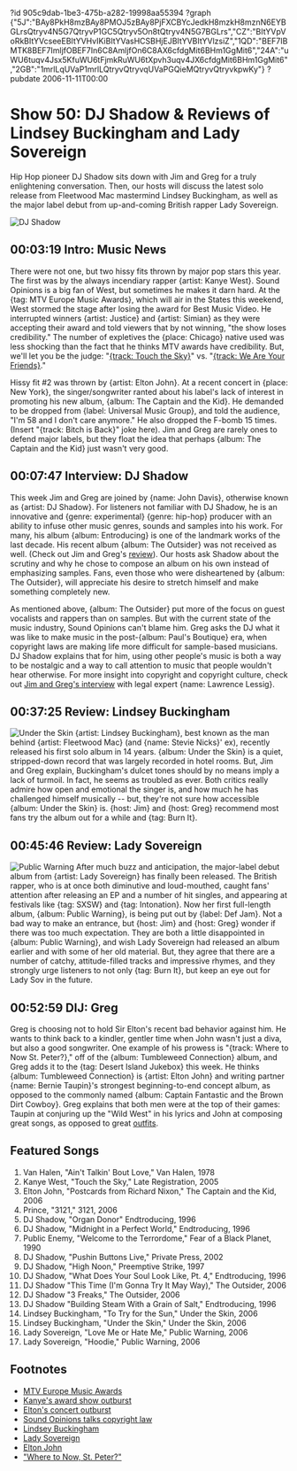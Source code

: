 ?id 905c9dab-1be3-475b-a282-19998aa55394
?graph {"5J":"BAy8PkH8mzBAy8PMOJ5zBAy8PjFXCBYcJedkH8mzkH8mznN6EYBGLrsQtryv4N5G7QtryvP1GC5Qtryv5On8tQtryv4N5G7BGLrs","CZ":"BItYVpVoRkBItYVcseeEBItYVHvIKiBItYVasHCSBHjEJBItYVBItYVlzsiZ","1QD":"BEF7IBMTK8BEF7ImljfOBEF7In6C8AmljfOn6C8AX6cfdgMit6BHm1GgMit6","24A":"uWU6tuqv4Jsx5KfuWU6tFjmkRuWU6tXpvh3uqv4JX6cfdgMit6BHm1GgMit6","2GB":"1mrlLqUVaP1mrlLQtryvQtryvqUVaPGQieMQtryvQtryvkpwKy"}
?pubdate 2006-11-11T00:00

# Show 50: DJ Shadow & Reviews of Lindsey Buckingham and Lady Sovereign
Hip Hop pioneer DJ Shadow sits down with Jim and Greg for a truly enlightening conversation. Then, our hosts will discuss the latest solo release from Fleetwood Mac mastermind Lindsey Buckingham, as well as the major label debut from up-and-coming British rapper Lady Sovereign.

![DJ Shadow](https://static.soundopinions.org/images/2006/djshadow.jpg)

## 00:03:19 Intro: Music News
There were not one, but two hissy fits thrown by major pop stars this year. The first was by the always incendiary rapper {artist: Kanye West}. Sound Opinions is a big fan of West, but sometimes he makes it darn hard. At the {tag: MTV Europe Music Awards}, which will air in the States this weekend, West stormed the stage after losing the award for Best Music Video. He interrupted winners {artist: Justice} and {artist: Simian} as they were accepting their award and told viewers that by not winning, "the show loses credibility." The number of expletives the {place: Chicago} native used was less shocking than the fact that he thinks MTV awards have credibility. But, we'll let you be the judge: "[{track: Touch the Sky}](http://vimeo.com/21317718)" vs. "[{track: We Are Your Friends}](http://vimeo.com/11277708)."

Hissy fit #2 was thrown by {artist: Elton John}. At a recent concert in {place: New York}, the singer/songwriter ranted about his label's lack of interest in promoting his new album, {album: The Captain and the Kid}. He demanded to be dropped from {label: Universal Music Group}, and told the audience, "I'm 58 and I don't care anymore." He also dropped the F-bomb 15 times. (Insert "{track: Bitch is Back}" joke here). Jim and Greg are rarely ones to defend major labels, but they float the idea that perhaps {album: The Captain and the Kid} just wasn't very good.

## 00:07:47 Interview: DJ Shadow
This week Jim and Greg are joined by {name: John Davis}, otherwise known as {artist: DJ Shadow}. For listeners not familiar with DJ Shadow, he is an innovative and {genre: experimental} {genre: hip-hop} producer with an ability to infuse other music genres, sounds and samples into his work. For many, his album {album: Entroducing} is one of the landmark works of the last decade. His recent album {album: The Outsider} was not received as well. (Check out Jim and Greg's [review](/show/44/#theoutsider)). Our hosts ask Shadow about the scrutiny and why he chose to compose an album on his own instead of emphasizing samples. Fans, even those who were disheartened by {album: The Outsider}, will appreciate his desire to stretch himself and make something completely new.

As mentioned above, {album: The Outsider} put more of the focus on guest vocalists and rappers than on samples. But with the current state of the music industry, Sound Opinions  can't blame him. Greg asks the DJ what it was like to make music in the post-{album: Paul's Boutique} era, when copyright laws are making life more difficult for sample-based musicians. DJ Shadow explains that for him, using other people's music is both a way to be nostalgic and a way to call attention to music that people wouldn't hear otherwise. For more insight into copyright and copyright culture, check out [Jim and Greg's interview](show/12/) with legal expert {name: Lawrence Lessig}.

## 00:37:25 Review: Lindsey Buckingham
![Under the Skin](https://static.soundopinions.org/assets/50/1QD0.jpg)
{artist: Lindsey Buckingham}, best known as the man behind {artist: Fleetwood Mac} (and {name: Stevie Nicks}' ex), recently released his first solo album in 14 years. {album: Under the Skin} is a quiet, stripped-down record that was largely recorded in hotel rooms. But, Jim and Greg explain, Buckingham's dulcet tones should by no means imply a lack of turmoil. In fact, he seems as troubled as ever. Both critics really admire how open and emotional the singer is, and how much he has challenged himself musically -- but, they're not sure how accessible {album: Under the Skin} is. {host: Jim} and {host: Greg} recommend most fans try the album out for a while and {tag: Burn It}.

## 00:45:46 Review: Lady Sovereign
![Public Warning](https://static.soundopinions.org/assets/50/24A0.jpg)
After much buzz and anticipation, the major-label debut album from {artist: Lady Sovereign} has finally been released. The British rapper, who is at once both diminutive and loud-mouthed, caught fans' attention after releasing an EP and a number of hit singles, and appearing at festivals like {tag: SXSW} and {tag: Intonation}. Now her first full-length album, {album: Public Warning}, is being put out by {label: Def Jam}. Not a bad way to make an entrance, but {host: Jim} and {host: Greg} wonder if there was too much expectation. They are both a little disappointed in {album: Public Warning}, and wish Lady Sovereign had released an album earlier and with some of her old material. But, they agree that there are a number of catchy, attitude-filled tracks and impressive rhymes, and they strongly urge listeners to not only {tag: Burn It}, but keep an eye out for Lady Sov in the future.

## 00:52:59 DIJ: Greg
Greg is choosing not to hold Sir Elton's recent bad behavior against him. He wants to think back to a kindler, gentler time when John wasn't just a diva, but also a good songwriter. One example of his prowess is "{track: Where to Now St. Peter?}," off of the {album: Tumbleweed Connection} album, and Greg adds it to the {tag: Desert Island Jukebox} this week. He thinks {album: Tumbleweed Connection} is {artist: Elton John} and writing partner {name: Bernie Taupin}'s strongest beginning-to-end concept album, as opposed to the commonly named {album: Captain Fantastic and the Brown Dirt Cowboy}. Greg explains that both men were at the top of their games: Taupin at conjuring up the "Wild West" in his lyrics and John at composing great songs, as opposed to great [outfits](http://newsimg.bbc.co.uk/media/images/41145000/jpg/_41145432_donald_rex_elton2.jpg).

## Featured Songs
1. Van Halen, "Ain't Talkin' Bout Love," Van Halen, 1978
2. Kanye West, "Touch the Sky," Late Registration, 2005
3. Elton John, "Postcards from Richard Nixon," The Captain and the Kid, 2006
4. Prince, "3121," 3121, 2006
5. DJ Shadow, "Organ Donor" Endtroducing, 1996
6. DJ Shadow, "Midnight in a Perfect World," Endtroducing, 1996
7. Public Enemy, "Welcome to the Terrordome," Fear of a Black Planet, 1990
8. DJ Shadow, "Pushin Buttons Live," Private Press, 2002
9. DJ Shadow, "High Noon," Preemptive Strike, 1997
10. DJ Shadow, "What Does Your Soul Look Like, Pt. 4," Endtroducing, 1996
11. DJ Shadow "This Time (I'm Gonna Try It May Way)," The Outsider, 2006
12. DJ Shadow "3 Freaks," The Outsider, 2006
13. DJ Shadow "Building Steam With a Grain of Salt," Endtroducing, 1996
14. Lindsey Buckingham, "To Try for the Sun," Under the Skin, 2006
15. Lindsey Buckingham, "Under the Skin," Under the Skin, 2006
16. Lady Sovereign, "Love Me or Hate Me," Public Warning, 2006
17. Lady Sovereign, "Hoodie," Public Warning, 2006

## Footnotes
- [MTV Europe Music Awards](http://ema.mtv.co.uk/)
- [Kanye's award show outburst](http://www.mtv.com/news/1545052/kanye-west-on-awards-show-bum-rush-it-was-just-out-of-raw-emotion/)
- [Elton's concert outburst](http://www.tv.com/news/news-breakers-elton-john-norah-jones-the-flaming-lips-scarlett-johansson-7069/)
- [Sound Opinions talks copyright law](/show/12/)
- [Lindsey Buckingham](http://lindseybuckingham.com/)
- [Lady Sovereign](http://www.allmusic.com/artist/lady-sovereign-mn0000611797)
- [Elton John](http://www.eltonjohn.com/)
- ["Where to Now, St. Peter?"](https://www.youtube.com/watch?v=mOHLQg4VfqE&feature=kp)
